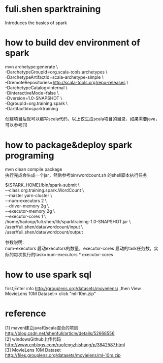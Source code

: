 # fuli.shen sparktraining
Introduces the basics of spark

# how to build dev environment of  spark 

mvn archetype:generate \ <br>
-DarchetypeGroupId=org.scala-tools.archetypes \ <br>
-DarchetypeArtifactId=scala-archetype-simple  \ <br>
-DremoteRepositories=http://scala-tools.org/repo-releases \ <br>
-DarchetypeCatalog=internal \ <br>
-DinteractiveMode=false \ <br>
-Dversion=1.0-SNAPSHOT \ <br>
-DgroupId=org.training.spark \ <br>
-DartifactId=sparktraining <br>


创建项目后就可以编写scala代码，以上仅生成scala项目的目录，如果需要java，可以参考[1] 

# how to package&deploy spark programing 
mvn clean compile package <br>
执行完成会生成一个jar，然后参考bin/wordcount.sh 的shell脚本执行任务 <br>

${SPARK_HOME}/bin/spark-submit \ <br>
    --class org.training.spark.WordCount \ <br>
    --master yarn-cluster \ <br>
    --num-executors 2 \ <br>
    --driver-memory 2g \ <br>
    --executor-memory 2g \ <br>
    --executor-cores 1 \ <br>
    /home/hadoop/fuli.shen/lib/sparktraining-1.0-SNAPSHOT.jar \ <br>
    /user/fuli.shen/data/wordcount/input \ <br>
    /user/fuli.shen/data/wordcount/output <br>

参数说明: <br>
num-executors 启动executors的数量，executor-cores 启动的task任务数，实际的每次执行的task=num-executors * executor-cores


# how to use spark sql 
first,Enter into http://grouplens.org/datasets/movielens/ ,then View MovieLens 10M Dataset-> click "ml-10m.zip" 

# reference

[1]  maven建立java和scala混合的项目 <br>
http://blog.csdn.net/shenfuli/article/details/52668556<br>
[2] windowsGithub上传代码<br>
http://www.cnblogs.com/ruofengzhishang/p/3842587.html<br>
[3] MovieLens 10M Dataset
http://files.grouplens.org/datasets/movielens/ml-10m.zip<br>
